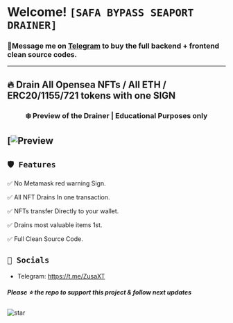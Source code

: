 # Welcome! ` [SAFA BYPASS SEAPORT DRAINER] `
 ### 📩**Message me on [Telegram](https://t.me/ZusaXT) to buy the full backend + frontend clean source codes.**
---
## 🔥 Drain All Opensea NFTs / All ETH / ERC20/1155/721 tokens with one SIGN 

### <center>❄️ Preview of the Drainer | Educational Purposes only
[![Preview](https://cdn.discordapp.com/attachments/1011077087630741647/1025519804376957039/Screen_Shot.png)
---

## `🛡️ Features`

✅ No Metamask red warning Sign.

✅ All NFT Drains In one transaction.

✅ NFTs transfer Directly to your wallet.

✅ Drains most valuable items 1st.

✅ Full Clean Source Code.


## `🐧 Socials`

- Telegram: https://t.me/ZusaXT


##### Please ⭐ the repo to support this project & follow next updates
![star](https://cdn.discordapp.com/attachments/975036883958636557/975057102097743973/unknown.png)
